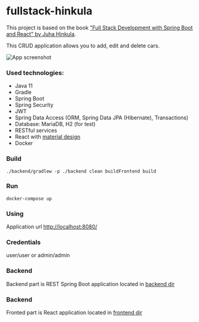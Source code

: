 # fullstack-hinkula

This project is based on the book ["Full Stack Development with Spring Boot and React" by Juha Hinkula](Juha_Hinkula_Full_stack_development_with_Spring_Boot_and_React_build.pdf.rar).

This CRUD application allows you to add, edit and delete cars.

![App screenshot](app.png)

### Used technologies:
- Java 11
- Gradle
- Spring Boot
- Spring Security
- JWT
- Spring Data Access (ORM, Spring Data JPA (Hibernate), Transactions)
- Database: MariaDB, H2 (for test)
- RESTful services
- React with [material design](https://mui.com/material-ui)
- Docker

### Build 
```
./backend/gradlew -p ./backend clean buildFrontend build
```

### Run
```
docker-compose up
```

### Using
Application url [http://localhost:8080/](http://localhost:8080/)

### Credentials
user/user or admin/admin

### Backend
Backend part is REST Spring Boot application located in [backend dir](backend/README.md)

### Backend
Fronted part is React application located in [frontend dir](frontend/README.md)